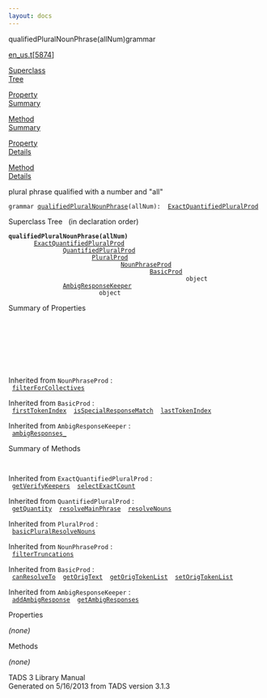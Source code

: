 ```yaml
---
layout: docs
---
```

<span class="title">qualifiedPluralNounPhrase(allNum)</span><span class="type">grammar</span>

[en_us.t](../file/en_us.t.html)\[[5874](../source/en_us.t.html#5874)\]

[Superclass  
Tree](#_SuperClassTree_)

[Property  
Summary](#_PropSummary_)

[Method  
Summary](#_MethodSummary_)

[Property  
Details](#_Properties_)

[Method  
Details](#_Methods_)

<div class="fdesc">

plural phrase qualified with a number and "all"

`grammar `<span class="gramalt">[`qualifiedPluralNounPhrase`](../object/qualifiedPluralNounPhrase.html)`(allNum)`</span>` :   `[`ExactQuantifiedPluralProd`](../object/ExactQuantifiedPluralProd.html)

</div>

<span id="_SuperClassTree_"></span>

<div class="mjhd">

<span class="hdln">Superclass Tree</span>   (in declaration order)

</div>

**`qualifiedPluralNounPhrase(allNum)`**  
`         `[`ExactQuantifiedPluralProd`](../object/ExactQuantifiedPluralProd.html)  
`                 `[`QuantifiedPluralProd`](../object/QuantifiedPluralProd.html)  
`                         `[`PluralProd`](../object/PluralProd.html)  
`                                 `[`NounPhraseProd`](../object/NounPhraseProd.html)  
`                                         `[`BasicProd`](../object/BasicProd.html)  
`                                                 object`  
`                 `[`AmbigResponseKeeper`](../object/AmbigResponseKeeper.html)  
`                         object`  
<span id="_PropSummary_"></span>

<div class="mjhd">

<span class="hdln">Summary of Properties</span>  

</div>

` `

` `

` `

` `

Inherited from `NounPhraseProd` :  
` `[`filterForCollectives`](../object/NounPhraseProd.html#filterForCollectives)`  `

Inherited from `BasicProd` :  
` `[`firstTokenIndex`](../object/BasicProd.html#firstTokenIndex)`  `[`isSpecialResponseMatch`](../object/BasicProd.html#isSpecialResponseMatch)`  `[`lastTokenIndex`](../object/BasicProd.html#lastTokenIndex)`  `

Inherited from `AmbigResponseKeeper` :  
` `[`ambigResponses_`](../object/AmbigResponseKeeper.html#ambigResponses_)`  `

<span id="_MethodSummary_"></span>

<div class="mjhd">

<span class="hdln">Summary of Methods</span>  

</div>

` `

Inherited from `ExactQuantifiedPluralProd` :  
` `[`getVerifyKeepers`](../object/ExactQuantifiedPluralProd.html#getVerifyKeepers)`  `[`selectExactCount`](../object/ExactQuantifiedPluralProd.html#selectExactCount)`  `

Inherited from `QuantifiedPluralProd` :  
` `[`getQuantity`](../object/QuantifiedPluralProd.html#getQuantity)`  `[`resolveMainPhrase`](../object/QuantifiedPluralProd.html#resolveMainPhrase)`  `[`resolveNouns`](../object/QuantifiedPluralProd.html#resolveNouns)`  `

Inherited from `PluralProd` :  
` `[`basicPluralResolveNouns`](../object/PluralProd.html#basicPluralResolveNouns)`  `

Inherited from `NounPhraseProd` :  
` `[`filterTruncations`](../object/NounPhraseProd.html#filterTruncations)`  `

Inherited from `BasicProd` :  
` `[`canResolveTo`](../object/BasicProd.html#canResolveTo)`  `[`getOrigText`](../object/BasicProd.html#getOrigText)`  `[`getOrigTokenList`](../object/BasicProd.html#getOrigTokenList)`  `[`setOrigTokenList`](../object/BasicProd.html#setOrigTokenList)`  `

Inherited from `AmbigResponseKeeper` :  
` `[`addAmbigResponse`](../object/AmbigResponseKeeper.html#addAmbigResponse)`  `[`getAmbigResponses`](../object/AmbigResponseKeeper.html#getAmbigResponses)`  `

<span id="_Properties_"></span>

<div class="mjhd">

<span class="hdln">Properties</span>  

</div>

*(none)* <span id="_Methods_"></span>

<div class="mjhd">

<span class="hdln">Methods</span>  

</div>

*(none)*

<div class="ftr">

TADS 3 Library Manual  
Generated on 5/16/2013 from TADS version 3.1.3

</div>
